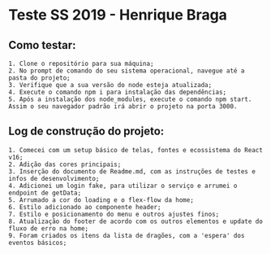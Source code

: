# Teste SS 2019 - Henrique Braga

## Como testar:
    1. Clone o repositório para sua máquina;
    2. No prompt de comando do seu sistema operacional, navegue até a pasta do projeto;
    3. Verifique que a sua versão do node esteja atualizada;
    4. Execute o comando npm i para instalação das dependências;
    5. Após a instalação dos node_modules, execute o comando npm start. Assim o seu navegador padrão irá abrir o projeto na porta 3000.

## Log de construção do projeto:
    1. Comecei com um setup básico de telas, fontes e ecossistema do React v16; 
    2. Adição das cores principais;
    3. Inserção do documento de Readme.md, com as instruções de testes e infos de desenvolvimento;
    4. Adicionei um login fake, para utilizar o serviço e arrumei o endpoint de getData;
    5. Arrumado a cor do loading e o flex-flow da home;
    6. Estilo adicionado ao componente header;
    7. Estilo e posicionamento do menu e outros ajustes finos;
    8. Atualização do footer de acordo com os outros elementos e update do fluxo de erro na home;
    9. Foram criados os itens da lista de dragões, com a 'espera' dos eventos básicos;